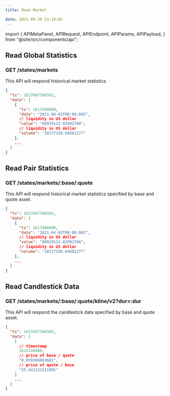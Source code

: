 ```yaml
---
title: Read Market

date: 2021-09-30 23:18:01
---
```


import {
  APIMetaPanel,
  APIRequest,
  APIEndpoint,
  APIParams,
  APIPayload,
} from "@site/src/components/api";

## Read Global Statistics

### GET /states/markets

This API will respond historical market statistics

<APIEndpoint base="https://api.4swap.org/api" url="/stats/markets/?dur=:dur" />

<APIMetaPanel />

<APIParams p-dur="The duration. for example, 4320h means latest 180 days"/>

<APIRequest
  title="Read market statistics"
  method="GET"
  isPublic
  base="https://api.4swap.org/api"
  url='/stats/markets/?dur=4320h'
/>

```json title="Response"
{
  "ts": 1627697766503,
  "data": [
    {
      "ts": 1617408000,
      "date": "2021-04-03T00:00:00Z",
      // liquidity in US dollar
      "value": "88919122.02992768",
      // liquidity in US dollar
      "volume": "10727320.64681277"
    },
    ...
  ]
}
```

## Read Pair Statistics

### GET /states/markets/:base/:quote

This API will respond historical market statistics specified by base and quote asset.

<APIEndpoint base="https://api.4swap.org/api" url="/stats/markets/:base/:quote/?dur=:dur" />

<APIMetaPanel />

<APIParams
  p-base="The base asset id"
  p-base-required="{true}"
  p-quote="The quote asset id"
  p-quote-required="{true}"
  p-dur="The duration. for example, 4320h means latest 180 days"
/>

<APIRequest
  title="Read market statistics of ETH-BTC"
  method="GET"
  isPublic
  base="https://api.4swap.org/api"
  url='/stats/markets/43d61dcd-e413-450d-80b8-101d5e903357/c6d0c728-2624-429b-8e0d-d9d19b6592fa?dur=4320h'
/>

```json title="Response"
{
  "ts": 1627697766503,
  "data": [
    {
      "ts": 1617408000,
      "date": "2021-04-03T00:00:00Z",
      // liquidity in US dollar
      "value": "88919122.02992768",
      // liquidity in US dollar
      "volume": "10727320.64681277"
    },
    ...
  ]
}
```

## Read Candlestick Data

### GET /states/markets/:base/:quote/kline/v2?dur=:dur

This API will respond the candlestick data specified by base and quote asset.

<APIEndpoint base="https://api.4swap.org/api" url="/stats/markets/:base/:quote/kline/v2?dur=:dur" />

<APIMetaPanel />

<APIParams
  p-base="The base asset id"
  p-base-required="{true}"
  p-quote="The quote asset id"
  p-quote-required="{true}"
  p-dur="The duration. for example, 4320h means latest 180 days"
/>

<APIRequest
  title="Read market statistics of ETH-BTC"
  method="GET"
  isPublic
  base="https://api.4swap.org/api"
  url='/stats/markets/43d61dcd-e413-450d-80b8-101d5e903357/c6d0c728-2624-429b-8e0d-d9d19b6592fa/kline/v2?dur=4320h'
/>

```json title="Response"
{
  "ts": 1627697766503,
  "data": [
    [
      // timestamp
      1612148400,
      // price of base / quote
      "0.039304863681",
      // price of quote / base
      "25.442131511901"
    ]
    ...
  ]
}
```
